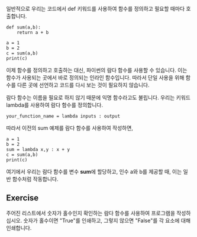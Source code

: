 일반적으로 우리는 코드에서 def 키워드를 사용하여 함수를 정의하고 필요할 때마다 호출합니다.

    def sum(a,b):
        return a + b

    a = 1
    b = 2
    c = sum(a,b)
    print(c)

이제 함수를 정의하고 호출하는 대신, 파이썬의 람다 함수를 사용할 수 있습니다. 이는 함수가 사용되는 곳에서 바로 정의되는 인라인 함수입니다. 따라서 단일 사용을 위해 함수를 다른 곳에 선언하고 코드를 다시 보는 것이 필요하지 않습니다.

람다 함수는 이름을 필요로 하지 않기 때문에 익명 함수라고도 불립니다. 우리는 키워드 lambda를 사용하여 람다 함수를 정의합니다.

    your_function_name = lambda inputs : output

따라서 이전의 sum 예제를 람다 함수를 사용하여 작성하면,

    a = 1
    b = 2
    sum = lambda x,y : x + y
    c = sum(a,b)
    print(c)

여기에서 우리는 람다 함수를 변수 **sum**에 할당하고, 인수 a와 b를 제공할 때, 이는 일반 함수처럼 작동합니다.

Exercise
--------
주어진 리스트에서 숫자가 홀수인지 확인하는 람다 함수를 사용하여 프로그램을 작성하십시오. 숫자가 홀수이면 "True"를 인쇄하고, 그렇지 않으면 "False"를 각 요소에 대해 인쇄합니다.